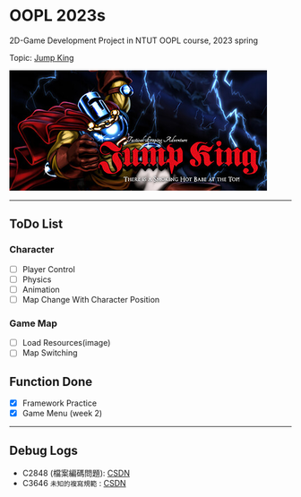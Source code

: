 # OOPL 2023s
2D-Game Development Project in NTUT OOPL course, 2023 spring

Topic: [Jump King](https://store.steampowered.com/app/1061090/Jump_King/?l=tchinese)

![image](header.jpg)

---

## ToDo List
### Character
- [ ] Player Control
- [ ] Physics
- [ ] Animation
- [ ] Map Change With Character Position

### Game Map
- [ ] Load Resources(image)
- [ ] Map Switching

## Function Done
- [x] Framework Practice
- [x] Game Menu (week 2)

---
## Debug Logs
- C2848 (檔案編碼問題): [CSDN](https://blog.csdn.net/H_O_W_E/article/details/105114971)
- C3646 <code>未知的複寫規範</code> : [CSDN](https://blog.csdn.net/qq_40913465/article/details/108599201)